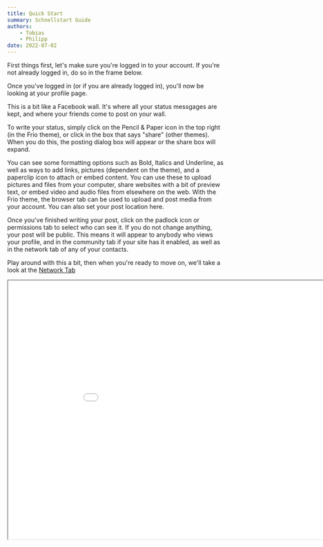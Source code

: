 ```yaml
---
title: Quick Start
summary: Schnellstart Guide
authors:
    - Tobias
    - Philipp
date: 2022-07-02
---
```

First things first, let's make sure you're logged in to your account.
If you're not already logged in, do so in the frame below.

Once you've logged in (or if you are already logged in), you'll now be looking at your profile page.

This is a bit like a Facebook wall.
It's where all your status messgages are kept, and where your friends come to post on your wall.

To write your status, simply click on the Pencil & Paper icon in the top right (in the Frio theme), or click in the box that says "share" (other themes).
When you do this, the posting dialog box will appear or the share box will expand.

You can see some formatting options such as Bold, Italics and Underline, as well as ways to add links, pictures (dependent on the theme), and a paperclip icon to attach or embed content.
You can use these to upload pictures and files from your computer, share websites with a bit of preview text, or embed video and audio files from elsewhere on the web.
With the Frio theme, the browser tab can be used to upload and post media from your account.
You can also set your post location here.

Once you've finished writing your post, click on the padlock icon or permissions tab to select who can see it.
If you do not change anything, your post will be public.
This means it will appear to anybody who views your profile, and in the community tab if your site has it enabled, as well as in the network tab of any of your contacts.

Play around with this a bit, then when you're ready to move on, we'll take a look at the <a href="help/Quick-Start-network">Network Tab</a>

<iframe src="login" width="950" height="600"></iframe>


